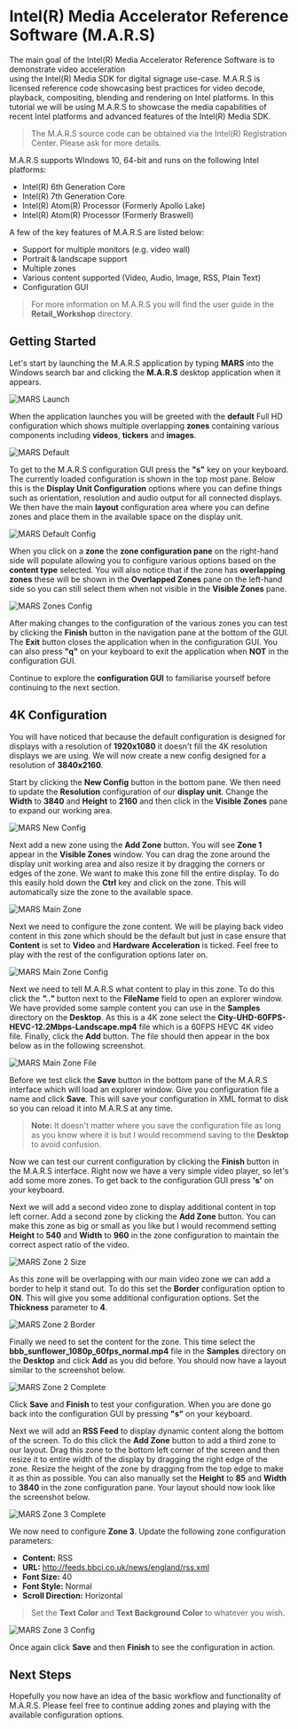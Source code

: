 # Intel(R) Media Accelerator Reference Software (M.A.R.S)
The main goal of the Intel(R) Media Accelerator Reference Software is to demonstrate video acceleration  
using the Intel(R) Media SDK for digital signage use-case. M.A.R.S is licensed reference code showcasing best practices for video decode, playback, compositing, blending and rendering on Intel platforms. In this tutorial we will be using M.A.R.S to showcase the media capabilities of recent Intel platforms and advanced features of the Intel(R) Media SDK.

> The M.A.R.S source code can be obtained via the Intel(R) Registration Center. Please ask for more details.

M.A.R.S supports WIndows 10, 64-bit and runs on the following Intel platforms:

 - Intel(R) 6th Generation Core
 - Intel(R) 7th Generation Core
 - Intel(R) Atom(R) Processor (Formerly Apollo Lake)
 - Intel(R) Atom(R) Processor (Formerly Braswell)

A few of the key features of M.A.R.S are listed below:

 - Support for multiple monitors (e.g. video wall)
 - Portrait & landscape support
 - Multiple zones
 - Various content supported (Video, Audio, Image, RSS, Plain Text)
 - Configuration GUI
> For more information on M.A.R.S you will find the user guide in the **Retail_Workshop** directory.

## Getting Started
Let's start by launching the M.A.R.S application by typing **MARS** into the Windows search bar and clicking the **M.A.R.S** desktop application when it appears.

![MARS Launch](images/mars_launch.jpg)

When the application launches you will be greeted with the **default** Full HD configuration which shows multiple overlapping **zones** containing various components including **videos**, **tickers** and **images**.

![MARS Default](images/mars_default.jpg)

To get to the M.A.R.S configuration GUI press the **"s"** key on your keyboard. The currently loaded configuration is shown in the top most pane. Below this is the **Display Unit Configuration** options where you can define things such as orientation, resolution and audio output for all connected displays. We then have the main **layout** configuration area where you can define zones and place them in the available space on the display unit.

![MARS Default Config](images/mars_default_config.jpg)

When you click on a **zone** the **zone configuration pane** on the right-hand side will populate allowing you to configure various options based on the **content type** selected. You will also notice that if the zone has **overlapping zones** these will be shown in the **Overlapped Zones** pane on the left-hand side so you can still select them when not visible in the **Visible Zones** pane.

![MARS Zones Config](images/mars_zones.jpg)

After making changes to the configuration of the various zones you can test by clicking the **Finish** button in the navigation pane at the bottom of the GUI. The **Exit** button closes the application when in the configuration GUI. You can also press **"q"** on your keyboard to exit the application when **NOT** in the configuration GUI.

Continue to explore the **configuration GUI** to familiarise yourself before continuing to the next section.

## 4K Configuration
You will have noticed that because the default configuration is designed for displays with a resolution of **1920x1080** it doesn't fill the 4K resolution displays we are using. We will now create a new config designed for a resolution of **3840x2160**.

Start by clicking the **New Config** button in the bottom pane. We then need to update the **Resolution** configuration of our **display unit**. Change the **Width** to **3840** and **Height** to **2160** and then click in the **Visible Zones** pane to expand our working area.

![MARS New Config](images/mars_new_config.jpg)


Next add a new zone using the **Add Zone** button. You will see **Zone 1** appear in the **Visible Zones** window. You can drag the zone around the display unit working area and also resize it by dragging the corners or edges of the zone. We want to make this zone fill the entire display. To do this easily hold down the **Ctrl** key and click on the zone. This will automatically size the zone to the available space.

![MARS Main Zone](images/mars_main_zone.jpg)

Next we need to configure the zone content. We will be playing back video content in this zone which should be the default but just in case ensure that **Content** is set to **Video** and **Hardware Acceleration** is ticked. Feel free to play with the rest of the configuration options later on.

![MARS Main Zone Config](images/mars_main_zone_config.jpg)

Next we need to tell M.A.R.S what content to play in this zone. To do this click the ***".."*** button next to the **FileName** field to open an explorer window. We have provided some sample content you can use in the **Samples** directory on the **Desktop**. As this is a 4K zone select the **City-UHD-60FPS-HEVC-12.2Mbps-Landscape.mp4** file which is a 60FPS HEVC 4K video file. Finally, click the **Add** button. The file should then appear in the box below as in the following screenshot.

![MARS Main Zone File](images/mars_main_zone_file.jpg)

Before we test click the **Save** button in the bottom pane of the M.A.R.S interface which will load an explorer window. Give you configuration file a name and click **Save**. This will save your configuration in XML format to disk so you can reload it into M.A.R.S at any time.
>**Note:** It doesn't matter where you save the configuration file as long as you know where it is but I would recommend saving to the **Desktop** to avoid confusion.

Now we can test our current configuration by clicking the **Finish** button in the M.A.R.S interface. Right now we have a very simple video player, so let's add some more zones. To get back to the configuration GUI press **'s'** on your keyboard.

Next we will add a second video zone to display additional content in top left corner. Add a second zone by clicking the **Add Zone** button. You can make this zone as big or small as you like but I would recommend setting **Height** to **540** and **Width** to **960** in the zone configuration to maintain the correct aspect ratio of the video.

![MARS Zone 2 Size](images/mars_zone2_size.jpg)

As this zone will be overlapping with our main video zone we can add a border to help it stand out. To do this set the **Border** configuration option to **ON**. This will give you some additional configuration options. Set the **Thickness** parameter to **4**.

![MARS Zone 2 Border](images/mars_zone2_border.jpg)

Finally we need to set the content for the zone. This time select the **bbb_sunflower_1080p_60fps_normal.mp4** file in the **Samples** directory on the **Desktop** and click **Add** as you did before. You should now have a layout similar to the screenshot below.

![MARS Zone 2 Complete](images/mars_zone2_complete.jpg)

Click **Save** and **Finish** to test your configuration. When you are done go back into the configuration GUI by pressing **"s"** on your keyboard.

Next we will add an **RSS Feed** to display dynamic content along the bottom of the screen. To do this click the **Add Zone** button to add a third zone to our layout. Drag this zone to the bottom left corner of the screen and then resize it to entire width of the display by dragging the right edge of the zone. Resize the height of the zone by dragging from the top edge to make it as thin as possible. You can also manually set the **Height** to **85** and **Width** to **3840** in the zone configuration pane. Your layout should now look like the screenshot below.

 ![MARS Zone 3 Complete](images/mars_zone3_complete.jpg)

We now need to configure **Zone 3**. Update the following zone configuration parameters:

 - **Content:** RSS
 - **URL:** http://feeds.bbci.co.uk/news/england/rss.xml
 - **Font Size:** 40
 - **Font Style:** Normal
 - **Scroll Direction:** Horizontal
> Set the **Text Color** and **Text Background Color** to whatever you wish.

![MARS Zone 3 Config](images/mars_zone3_config.jpg)

Once again click **Save** and then **Finish** to see the configuration in action.

## Next Steps
Hopefully you now have an idea of the basic workflow and functionality of M.A.R.S. Please feel free to continue adding zones and playing with the available configuration options.